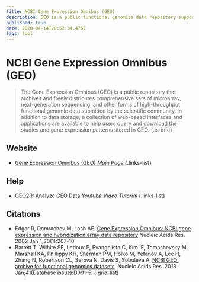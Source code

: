 ```yaml
---
title: NCBI Gene Expression Omnibus (GEO)
description: GEO is a public functional genomics data repository supporting MIAME-compliant data submissions.
published: true
date: 2020-04-14T20:52:34.476Z
tags: tool
---
```


# NCBI Gene Expression Omnibus (GEO)

> The Gene Expression Omnibus (GEO) is a public repository that archives and freely distributes comprehensive sets of microarray, next-generation sequencing, and other forms of high-throughput functional genomic data submitted by the scientific community. In addition to data storage, a collection of web-based interfaces and applications are available to help users query and download the studies and gene expression patterns stored in GEO.
{.is-info}

## Website

- [Gene Expression Omnibus (GEO) *Main Page*](https://www.ncbi.nlm.nih.gov/geo/)
{.links-list}

## Help

- [GEO2R: Analyze GEO Data *Youtube Video Tutorial*](https://www.youtube.com/watch?v=EUPmGWS8ik0)
{.links-list}

## Citations

- Edgar R, Domrachev M, Lash AE. [Gene Expression Omnibus: NCBI gene expression and hybridization array data repository](https://academic.oup.com/nar/article/30/1/207/1332640) Nucleic Acids Res. 2002 Jan 1;30(1):207-10
- Barrett T, Wilhite SE, Ledoux P, Evangelista C, Kim IF, Tomashevsky M, Marshall KA, Phillippy KH, Sherman PM, Holko M, Yefanov A, Lee H, Zhang N, Robertson CL, Serova N, Davis S, Soboleva A. [NCBI GEO: archive for functional genomics datasets](https://academic.oup.com/nar/article/41/D1/D991/1067995). Nucleic Acids Res. 2013 Jan;41(Database issue):D991-5.
{.grid-list}